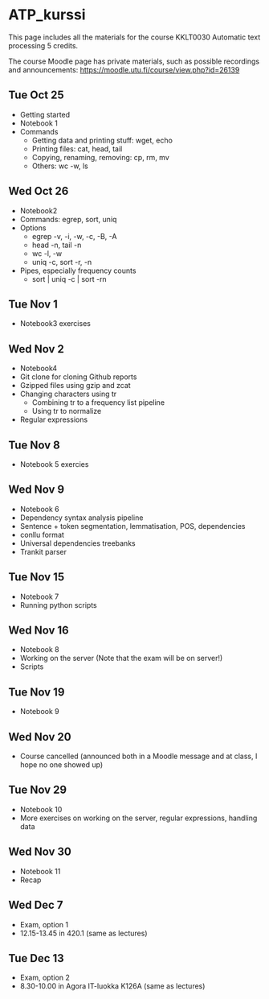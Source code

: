 # ATP_kurssi

This page includes all the materials for the course KKLT0030 Automatic text processing 5 credits. 

The course Moodle page has private materials, such as possible recordings and announcements: https://moodle.utu.fi/course/view.php?id=26139

## Tue Oct 25
* Getting started
* Notebook 1
* Commands
  * Getting data and printing stuff: wget, echo
  * Printing files: cat, head, tail
  * Copying, renaming, removing: cp, rm, mv
  * Others: wc -w, ls

## Wed Oct 26
* Notebook2
* Commands: egrep, sort, uniq
* Options
  * egrep -v, -i, -w, -c, -B, -A
  * head -n, tail -n
  * wc -l, -w
  * uniq -c, sort -r, -n
* Pipes, especially frequency counts
  * sort | uniq -c | sort -rn

## Tue Nov 1
* Notebook3 exercises

## Wed Nov 2
* Notebook4
* Git clone for cloning Github reports
* Gzipped files using gzip and zcat
* Changing characters using tr
   * Combining tr to a frequency list pipeline
   * Using tr to normalize
* Regular expressions

## Tue Nov 8
* Notebook 5 exercies

## Wed Nov 9
* Notebook 6
* Dependency syntax analysis pipeline
 * Sentence + token segmentation, lemmatisation, POS, dependencies
 * conllu format
* Universal dependencies treebanks
* Trankit parser

## Tue Nov 15
* Notebook 7
* Running python scripts

## Wed Nov 16
* Notebook 8
* Working on the server (Note that the exam will be on server!)
* Scripts

## Tue Nov 19
* Notebook 9

## Wed Nov 20
* Course cancelled (announced both in a Moodle message and at class, I hope no one showed up)

## Tue Nov 29
* Notebook 10
* More exercises on working on the server, regular expressions, handling data

## Wed Nov 30
* Notebook 11
* Recap

## Wed Dec 7
* Exam, option 1
* 12.15-13.45 in 420.1 (same as lectures)

## Tue Dec 13
* Exam, option 2
* 8.30-10.00 in Agora IT-luokka K126A (same as lectures)
